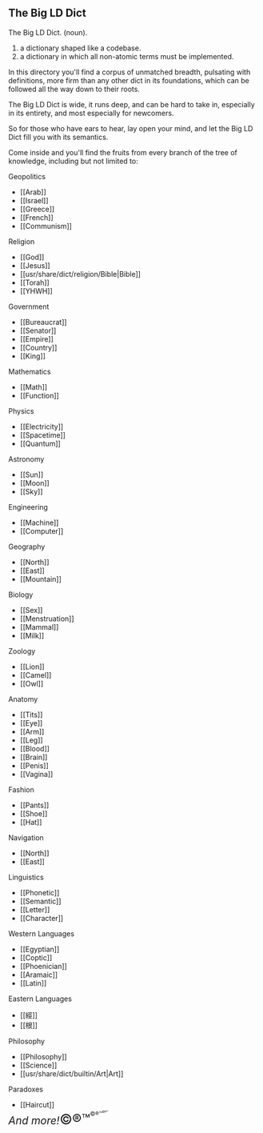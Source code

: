 ## The Big LD Dict

The Big LD Dict. (noun).
1. a dictionary shaped like a codebase.
2. a dictionary in which all non-atomic terms must be implemented.

In this directory you'll find a corpus of unmatched breadth, pulsating with definitions, more firm than any other dict in its foundations, which can be followed all the way down to their roots.

The Big LD Dict is wide, it runs deep, and can be hard to take in, especially in its entirety, and most especially for newcomers.

So for those who have ears to hear, lay open your mind, and let the Big LD Dict fill you with its semantics.

Come inside and you'll find the fruits from every branch of the tree of knowledge, including but not limited to:

Geopolitics
- [[Arab]]
- [[Israel]]
- [[Greece]]
- [[French]]
- [[Communism]]

Religion
- [[God]]
- [[Jesus]]
- [[usr/share/dict/religion/Bible|Bible]]
- [[Torah]]
- [[YHWH]]

Government
- [[Bureaucrat]]
- [[Senator]]
- [[Empire]]
- [[Country]]
- [[King]]

Mathematics
- [[Math]]
- [[Function]]

Physics
- [[Electricity]]
- [[Spacetime]]
- [[Quantum]]

Astronomy
- [[Sun]]
- [[Moon]]
- [[Sky]]

Engineering
- [[Machine]]
- [[Computer]]

Geography
- [[North]]
- [[East]]
- [[Mountain]]

Biology
- [[Sex]]
- [[Menstruation]]
- [[Mammal]]
- [[Milk]]

Zoology
- [[Lion]]
- [[Camel]]
- [[Owl]]

Anatomy
- [[Tits]]
- [[Eye]]
- [[Arm]]
- [[Leg]]
- [[Blood]]
- [[Brain]]
- [[Penis]]
- [[Vagina]]

Fashion
- [[Pants]]
- [[Shoe]]
- [[Hat]]

Navigation
- [[North]]
- [[East]]

Linguistics
- [[Phonetic]]
- [[Semantic]]
- [[Letter]]
- [[Character]]

Western Languages
- [[Egyptian]]
- [[Coptic]]
- [[Phoenician]]
- [[Aramaic]]
- [[Latin]]

Eastern Languages
- [[經]]
- [[根]]

Philosophy
- [[Philosophy]]
- [[Science]]
- [[usr/share/dict/builtin/Art|Art]]

Paradoxes
- [[Haircut]]


<span style="line-height: 1em"><span style="font-size: 1.5em; font-style: italic;">And more!</span><span style="font-size: 2.0em">©®™</span><span style="vertical-align: super; position: relative; top: -1.0em; font-size: 80%;">©®™</span><span style="vertical-align: super; position: relative; top: -3em; font-size: 40%;">©®™</span></span>
